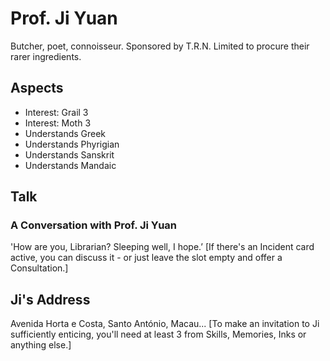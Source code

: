 # Prof. Ji Yuan
Butcher, poet, connoisseur. Sponsored by T.R.N. Limited to procure their rarer ingredients.
## Aspects
- Interest: Grail 3
- Interest: Moth 3
- Understands Greek
- Understands Phyrigian
- Understands Sanskrit
- Understands Mandaic
## Talk
### A Conversation with Prof. Ji Yuan
'How are you, Librarian? Sleeping well, I hope.’ \[If there's an Incident card active, you can discuss it - or just leave the slot empty and offer a Consultation.]
## Ji's Address
Avenida Horta e Costa, Santo António, Macau... \[To make an invitation to Ji sufficiently enticing, you'll need at least 3 <sprite name=grail> from Skills, Memories, Inks or anything else.]